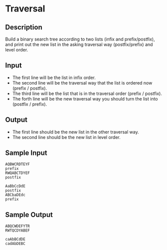 # Traversal

## Description
Build a binary search tree according to two lists (infix and prefix/postfix), and print out the new list in the asking traversal way (postfix/prefix) and level order.

## Input
- The first line will be the list in infix order.
- The second line will be the traversal way that the list is ordered now (prefix / postfix).
- The third line will be the list that is in the traversal order (prefix / postfix).
- The forth line will be the new traversal way you should turn the list into (postfix / prefix).

## Output
- The first line should be the new list in the other traversal way.
- The second line should be the new list in level order.

## Sample Input
```
AQBWCRDTEYF
prefix
RWQABCTDYEF
postfix
```
```
AaBbCcDdE
postfix
ABCbaDEdc
prefix
```

## Sample Output
```
ABQCWDEFYTR
RWTQCDYABEF
```
```
caAbBCdDE
cadAbDEBC
```
